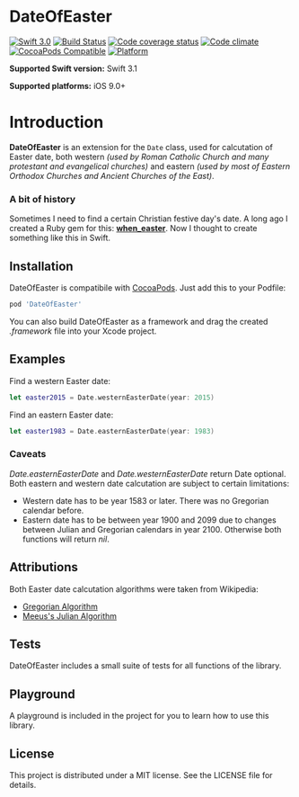 # DateOfEaster
[![Swift 3.0](https://img.shields.io/badge/Swift-3.1-yellow.svg?style=flat-square)](https://developer.apple.com/swift/) [![Build Status](https://img.shields.io/travis/Loyolny/DateOfEaster/master.svg?style=flat-square)](https://travis-ci.org/Loyolny/DateOfEaster) [![Code coverage status](https://img.shields.io/codecov/c/github/Loyolny/DateOfEaster.svg?style=flat-square)](http://codecov.io/github/Loyolny/DateOfEaster) [![Code climate](https://img.shields.io/codeclimate/github/Loyolny/DateOfEaster.svg?style=flat-square)](https://codeclimate.com/github/Loyolny/DateOfEaster) [![CocoaPods Compatible](https://img.shields.io/cocoapods/v/DateOfEaster.svg?style=flat-square)](https://img.shields.io/cocoapods/v/DateOfEaster) [![Platform](https://img.shields.io/cocoapods/p/DateOfEaster.svg?style=flat-square)](http://cocoadocs.org/docsets/DateOfEaster)

**Supported Swift version:** Swift 3.1

**Supported platforms:** iOS 9.0+

# Introduction
**DateOfEaster** is an extension for the `Date` class, used for calcutation of Easter date, both western _(used by Roman Catholic Church and many protestant and evangelical churches)_ and eastern _(used by most of Eastern Orthodox Churches and Ancient Churches of the East)_.

### A bit of history
Sometimes I need to find a certain Christian festive day's date. A long ago I created a Ruby gem for this: **[when_easter](https://github.com/Loyolny/when_easter)**. Now I thought to create something like this in Swift.

## Installation
DateOfEaster is compatibile with [CocoaPods](http://cocoapods.org/). Just add this to
your Podfile:

```ruby
pod 'DateOfEaster'
```

You can also build DateOfEaster as a framework and drag the created _.framework_ file into your Xcode project.

## Examples
Find a western Easter date:
```Swift
let easter2015 = Date.westernEasterDate(year: 2015)
```

Find an eastern Easter date:
```Swift
let easter1983 = Date.easternEasterDate(year: 1983)
```
### Caveats
_Date.easternEasterDate_ and _Date.westernEasterDate_ return Date optional. Both eastern and western date calcutation are subject to certain limitations:
* Western date has to be year 1583 or later. There was no Gregorian calendar before.
* Eastern date has to be between year 1900 and 2099 due to changes between Julian and Gregorian calendars in year 2100.
Otherwise both functions will return *nil*.

## Attributions

Both Easter date calcutation algorithms were taken from Wikipedia:
* [Gregorian Algorithm](https://en.wikipedia.org/wiki/Computus#Anonymous_Gregorian_algorithm)
* [Meeus's Julian Algorithm](https://en.wikipedia.org/wiki/Computus#Meeus.27_Julian_algorithm)

## Tests
DateOfEaster includes a small suite of tests for all functions of the library.

## Playground
A playground is included in the project for you to learn how to use this library.

## License

This project is distributed under a MIT license. See the LICENSE file
for details.
